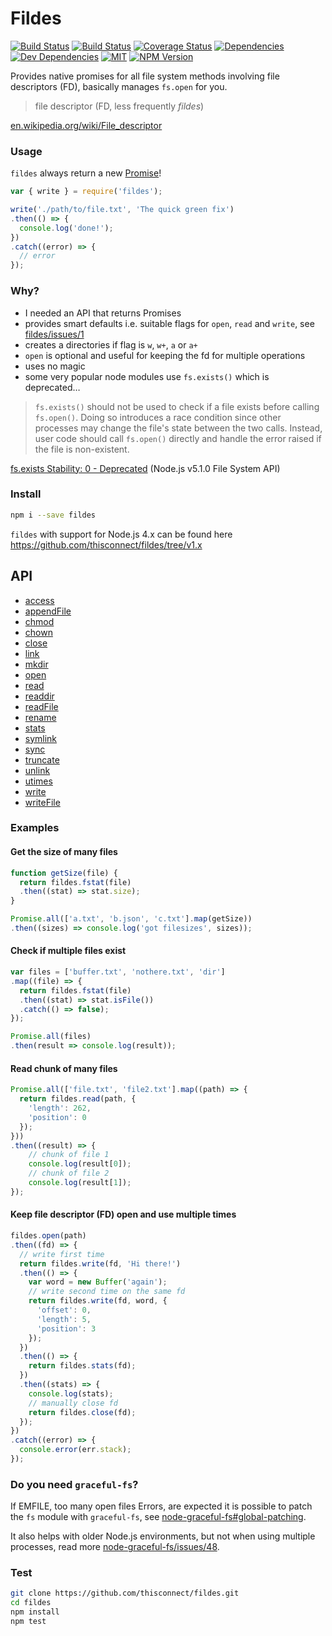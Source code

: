 # Fildes

[![Build Status](https://img.shields.io/travis/thisconnect/fildes/master.svg?style=flat-square&maxAge=1800)](https://travis-ci.org/thisconnect/fildes)
[![Build Status](https://img.shields.io/appveyor/ci/thisconnect/fildes/master.svg?style=flat-square&maxAge=1800)](https://ci.appveyor.com/project/thisconnect/fildes)
[![Coverage Status](https://img.shields.io/coveralls/thisconnect/fildes/master.svg?style=flat-square&maxAge=1800)](https://coveralls.io/github/thisconnect/fildes?branch=master)
[![Dependencies](https://img.shields.io/david/thisconnect/fildes.svg?style=flat-square&maxAge=1800)](https://david-dm.org/thisconnect/fildes)
[![Dev Dependencies](https://img.shields.io/david/dev/thisconnect/fildes.svg?style=flat-square&maxAge=1800)](https://david-dm.org/thisconnect/fildes?type=dev)
[![MIT](https://img.shields.io/npm/l/fildes.svg?style=flat-square&maxAge=1800)](https://github.com/thisconnect/fildes/blob/master/license)
[![NPM Version](https://img.shields.io/npm/v/fildes.svg?style=flat-square&maxAge=1800)](https://www.npmjs.com/package/fildes)

Provides native promises for all file system methods involving file descriptors (FD), basically manages `fs.open` for you.

> file descriptor (FD, less frequently *fildes*)

[en.wikipedia.org/wiki/File_descriptor](https://en.wikipedia.org/wiki/File_descriptor)


### Usage

`fildes` always return a new [Promise](https://developer.mozilla.org/en/docs/Web/JavaScript/Reference/Global_Objects/Promise)!

```javascript
var { write } = require('fildes');

write('./path/to/file.txt', 'The quick green fix')
.then(() => {
  console.log('done!');
})
.catch((error) => {
  // error
});
```


### Why?

- I needed an API that returns Promises
- provides smart defaults i.e. suitable flags for `open`, `read` and `write`, see [fildes/issues/1](https://github.com/thisconnect/fildes/issues/1)
- creates a directories if flag is `w`, `w+`, `a` or `a+`
- `open` is optional and useful for keeping the fd for multiple operations
- uses no magic
- some very popular node modules use `fs.exists()` which is deprecated…

> `fs.exists()` should not be used to check if a file exists before calling `fs.open()`. Doing so introduces a race condition since other processes may change the file's state between the two calls. Instead, user code should call `fs.open()` directly and handle the error raised if the file is non-existent.

[fs.exists Stability: 0 - Deprecated](https://nodejs.org/api/fs.html#fs_fs_exists_path_callback) (Node.js v5.1.0 File System API)


### Install

```bash
npm i --save fildes
```

`fildes` with support for Node.js 4.x can be found here https://github.com/thisconnect/fildes/tree/v1.x


## API

- [access](https://github.com/thisconnect/fildes/tree/master/lib/access)
- [appendFile](https://github.com/thisconnect/fildes/tree/master/lib/appendFile)
- [chmod](https://github.com/thisconnect/fildes/tree/master/lib/chmod)
- [chown](https://github.com/thisconnect/fildes/tree/master/lib/chown)
- [close](https://github.com/thisconnect/fildes/tree/master/lib/close)
- [link](https://github.com/thisconnect/fildes/tree/master/lib/link)
- [mkdir](https://github.com/thisconnect/fildes/tree/master/lib/mkdir)
- [open](https://github.com/thisconnect/fildes/tree/master/lib/open)
- [read](https://github.com/thisconnect/fildes/tree/master/lib/read)
- [readdir](https://github.com/thisconnect/fildes/tree/master/lib/readdir)
- [readFile](https://github.com/thisconnect/fildes/tree/master/lib/readFile)
- [rename](https://github.com/thisconnect/fildes/tree/master/lib/rename)
- [stats](https://github.com/thisconnect/fildes/tree/master/lib/stats)
- [symlink](https://github.com/thisconnect/fildes/tree/master/lib/symlink)
- [sync](https://github.com/thisconnect/fildes/tree/master/lib/sync)
- [truncate](https://github.com/thisconnect/fildes/tree/master/lib/truncate)
- [unlink](https://github.com/thisconnect/fildes/tree/master/lib/unlink)
- [utimes](https://github.com/thisconnect/fildes/tree/master/lib/utimes)
- [write](https://github.com/thisconnect/fildes/tree/master/lib/write)
- [writeFile](https://github.com/thisconnect/fildes/tree/master/lib/writeFile)


### Examples


#### Get the size of many files

```javascript
function getSize(file) {
  return fildes.fstat(file)
  .then((stat) => stat.size);
}

Promise.all(['a.txt', 'b.json', 'c.txt'].map(getSize))
.then((sizes) => console.log('got filesizes', sizes));
```


#### Check if multiple files exist

```javascript
var files = ['buffer.txt', 'nothere.txt', 'dir']
.map((file) => {
  return fildes.fstat(file)
  .then((stat) => stat.isFile())
  .catch(() => false);
});

Promise.all(files)
.then(result => console.log(result));
```


#### Read chunk of many files

```javascript
Promise.all(['file.txt', 'file2.txt'].map((path) => {
  return fildes.read(path, {
    'length': 262,
    'position': 0
  });
}))
.then((result) => {
    // chunk of file 1
    console.log(result[0]);
    // chunk of file 2
    console.log(result[1]);
});
```


#### Keep file descriptor (FD) open and use multiple times

```javascript
fildes.open(path)
.then((fd) => {
  // write first time
  return fildes.write(fd, 'Hi there!')
  .then(() => {
    var word = new Buffer('again');
    // write second time on the same fd
    return fildes.write(fd, word, {
      'offset': 0,
      'length': 5,
      'position': 3
    });
  })
  .then(() => {
    return fildes.stats(fd);
  })
  .then((stats) => {
    console.log(stats);
    // manually close fd
    return fildes.close(fd);
  });
})
.catch((error) => {
  console.error(err.stack);
});
```


### Do you need `graceful-fs`?

If EMFILE, too many open files Errors, are expected it is possible to patch the `fs` module with `graceful-fs`,
see [node-graceful-fs#global-patching](https://github.com/isaacs/node-graceful-fs#global-patching).

It also helps with older Node.js environments, but not when using multiple processes, read more
[node-graceful-fs/issues/48](https://github.com/isaacs/node-graceful-fs/issues/48).


### Test

```bash
git clone https://github.com/thisconnect/fildes.git
cd fildes
npm install
npm test
```
